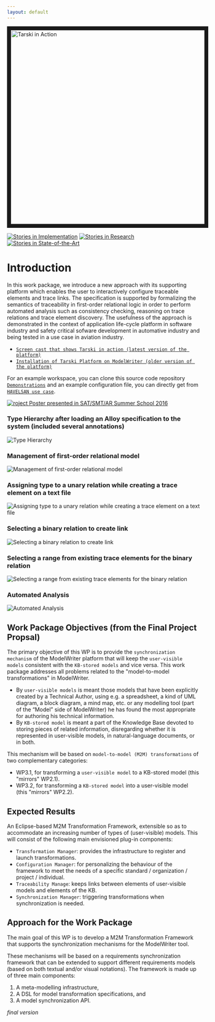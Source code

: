```yaml
---
layout: default
---
```


<a href="http://www.youtube.com/watch?feature=player_embedded&v=J7qEVOG6bjg
" target="_blank"><img src="http://img.youtube.com/vi/J7qEVOG6bjg/0.jpg" 
alt="Tarski in Action" width="853" height="505" border="10" /></a>

[![Stories in Implementation](https://badge.waffle.io/modelwriter/wp3.png?label=in%20progress&title=Implementation)](https://waffle.io/modelwriter/wp3)
[![Stories in Research](https://badge.waffle.io/modelwriter/wp3.png?label=Research&title=Research)](https://waffle.io/modelwriter/wp3)
[![Stories in State-of-the-Art](https://badge.waffle.io/modelwriter/wp3.png?label=SotA&title=State-of-the-Art)](https://waffle.io/modelwriter/wp3)

# Introduction

 In this work package, we introduce a new approach with its supporting platform which enables the user to interactively configure traceable elements and trace links. The specification is supported by formalizing the semantics of traceability in first-order relational logic in order to perform automated analysis such as consistency checking, reasoning on trace relations and trace element discovery. The usefulness of the approach is demonstrated in the context of application life-cycle platform in software industry and safety critical sofware development in automative industry and being tested in a use case in aviation industry.
 
 * [`Screen cast that shows Tarski in action (latest version of the platform)`](https://youtu.be/J7qEVOG6bjg)
 * [`Installation of Tarski Platform on ModelWriter (older version of the platform)`](https://youtu.be/NE7hESkaLCo)

For an example workspace, you can clone this source code repository [`Demonstrations`](https://github.com/ModelWriter/Demonstrations) and an example configuration file, you can directly get from [`HAVELSAN use case`](https://goo.gl/8Zqxi8).

[![roject Poster presented in SAT/SMT/AR Summer School 2016](https://github.com/ModelWriter/Tarski/blob/gh-pages/Screenshots/poster.png)](https://github.com/ModelWriter/Tarski/blob/gh-pages/Figures/Tarski_SummerSchool_Poster.pdf)

### Type Hierarchy after loading an Alloy specification to the system (included several annotations)

![Type Hierarchy](https://github.com/ModelWriter/Tarski/blob/gh-pages/Screenshots/RelationNames.png)

### Management of first-order relational model

![Management of first-order relational model](https://github.com/ModelWriter/Tarski/blob/gh-pages/Screenshots/ModelManagement.png)

### Assigning type to a unary relation while creating a trace element on a text file

![Assigning type to a unary relation while creating a trace element on a text file](https://github.com/ModelWriter/Tarski/blob/gh-pages/Screenshots/AssigningTypes.png)

### Selecting a binary relation to create link

![Selecting a binary relation to create link](https://github.com/ModelWriter/Tarski/blob/gh-pages/Screenshots/SelectingBinaryRelation.png)

### Selecting a range from existing trace elements for the binary relation

![Selecting a range from existing trace elements for the binary relation](https://github.com/ModelWriter/Tarski/blob/gh-pages/Screenshots/SelectingRangeForAssigningTypes.png)

### Automated Analysis

![Automated Analysis](https://github.com/ModelWriter/Tarski/blob/gh-pages/Screenshots/automatedAnalysis.png)


Work Package Objectives (from the Final Project Propsal)
---

The primary objective of this WP is to provide the `synchronization mechanism` of the ModelWriter platform that will keep the `user-visible models` consistent with the `KB-stored models` and vice versa. This work package addresses all problems related to the "model-to-model transformations" in ModelWriter.

* By `user-visible models` is meant those models that have been explicitly created by a Technical Author, using e.g. a spreadsheet, a kind of UML diagram, a block diagram, a mind map, etc. or any modelling tool (part of the “Model” side of ModelWriter) he has found the most appropriate for authoring his technical information. 
* By `KB-stored model` is meant a part of the Knowledge Base devoted to storing pieces of related information, disregarding whether it is represented in user-visible models, in natural-language documents, or in both.

This mechanism will be based on `model-to-model (M2M) transformations` of two complementary categories:

* WP3.1, for transforming a `user-visible model` to a KB-stored model (this "mirrors" WP2.1).
* WP3.2, for transforming a `KB-stored model` into a user-visible model (this "mirrors" WP2.2).



Expected Results
---

An Eclipse-based M2M Transformation Framework, extensible so as to accommodate an increasing number of types of (user-visible) models. This will consist of the following main envisioned plug-in components:

* `Transformation Manager`: provides the infrastructure to register and launch transformations.
* `Configuration Manager`: for personalizing the behaviour of the framework to meet the needs of a specific standard / organization / project / individual.
* `Traceability Manage`: keeps links between elements of user-visible models and elements of the KB.
* `Synchronization Manager`: triggering transformations when synchronization is needed.

Approach for the Work Package
---

The main goal of this WP is to develop a M2M Transformation Framework that supports the synchronization mechanisms for the ModelWriter tool.

These mechanisms will be based on a requirements synchronization framework that can be extended to support different requirements models (based on both textual and/or visual notations). The framework is made up of three main components: 

 1.	A meta-modelling infrastructure, 
 2.	A DSL for model transformation specifications, and 
 3.	A model synchronization API. 

*final version*

